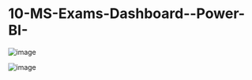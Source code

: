 # 10-MS-Exams-Dashboard--Power-BI-

![image](https://github.com/user-attachments/assets/f713897c-0643-4c97-9038-0cb2ac7cfec7)

![image](https://github.com/user-attachments/assets/4a921313-1fd1-44e2-ad15-ebf84b180d45)

